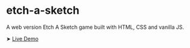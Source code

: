 # etch-a-sketch

A web version Etch A Sketch game built with HTML, CSS and vanilla JS.

➤ [Live Demo](https://alicelinx.github.io/etch-a-sketch/)
